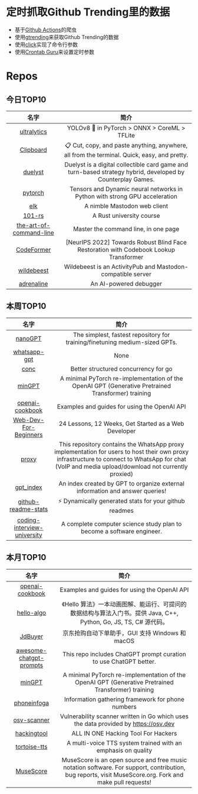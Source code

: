 # 定时抓取Github Trending里的数据
* 基于[Github Actions](https://docs.github.com/en/actions)的爬虫
* 使用[gtrending](https://github.com/hedythedev/gtrending)来获取Github Trending的数据
* 使用[click](https://github.com/pallets/click)实现了命令行参数
* 使用[Crontab Guru](https://crontab.guru/)来设置定时参数

# Repos
## 今日TOP10 
<!-- START OF DAILY_TOP10_REPOS -->
| 名字 | 简介 |
| :----: | :----: |
| [ultralytics](https://github.com/ultralytics/ultralytics) | YOLOv8 🚀 in PyTorch > ONNX > CoreML > TFLite |
| [Clipboard](https://github.com/Slackadays/Clipboard) | 📋 Cut, copy, and paste anything, anywhere, all from the terminal. Quick, easy, and pretty. |
| [duelyst](https://github.com/open-duelyst/duelyst) | Duelyst is a digital collectible card game and turn-based strategy hybrid, developed by Counterplay Games. |
| [pytorch](https://github.com/pytorch/pytorch) | Tensors and Dynamic neural networks in Python with strong GPU acceleration |
| [elk](https://github.com/elk-zone/elk) | A nimble Mastodon web client |
| [101-rs](https://github.com/tweedegolf/101-rs) | A Rust university course |
| [the-art-of-command-line](https://github.com/jlevy/the-art-of-command-line) | Master the command line, in one page |
| [CodeFormer](https://github.com/sczhou/CodeFormer) | [NeurIPS 2022] Towards Robust Blind Face Restoration with Codebook Lookup Transformer |
| [wildebeest](https://github.com/cloudflare/wildebeest) | Wildebeest is an ActivityPub and Mastodon-compatible server |
| [adrenaline](https://github.com/shobrook/adrenaline) | An AI-powered debugger |
<!-- END OF DAILY_TOP10_REPOS -->

## 本周TOP10
<!-- START OF WEEKLY_TOP10_REPOS -->
| 名字 | 简介 |
| :----: | :----: |
| [nanoGPT](https://github.com/karpathy/nanoGPT) | The simplest, fastest repository for training/finetuning medium-sized GPTs. |
| [whatsapp-gpt](https://github.com/danielgross/whatsapp-gpt) | None |
| [conc](https://github.com/sourcegraph/conc) | Better structured concurrency for go |
| [minGPT](https://github.com/karpathy/minGPT) | A minimal PyTorch re-implementation of the OpenAI GPT (Generative Pretrained Transformer) training |
| [openai-cookbook](https://github.com/openai/openai-cookbook) | Examples and guides for using the OpenAI API |
| [Web-Dev-For-Beginners](https://github.com/microsoft/Web-Dev-For-Beginners) | 24 Lessons, 12 Weeks, Get Started as a Web Developer |
| [proxy](https://github.com/WhatsApp/proxy) | This repository contains the WhatsApp proxy implementation for users to host their own proxy infrastructure to connect to WhatsApp for chat (VoIP and media upload/download not currently proxied) |
| [gpt_index](https://github.com/jerryjliu/gpt_index) | An index created by GPT to organize external information and answer queries! |
| [github-readme-stats](https://github.com/anuraghazra/github-readme-stats) | ⚡ Dynamically generated stats for your github readmes |
| [coding-interview-university](https://github.com/jwasham/coding-interview-university) | A complete computer science study plan to become a software engineer. |
<!-- END OF WEEKLY_TOP10_REPOS -->

## 本月TOP10
<!-- START OF MONTHLY_TOP10_REPOS -->
| 名字 | 简介 |
| :----: | :----: |
| [openai-cookbook](https://github.com/openai/openai-cookbook) | Examples and guides for using the OpenAI API |
| [hello-algo](https://github.com/krahets/hello-algo) | 《Hello 算法》一本动画图解、能运行、可提问的数据结构与算法入门书。提供 Java, C++, Python, Go, JS, TS, C# 源代码。 |
| [JdBuyer](https://github.com/zas023/JdBuyer) | 京东抢购自动下单助手，GUI 支持 Windows 和 macOS |
| [awesome-chatgpt-prompts](https://github.com/f/awesome-chatgpt-prompts) | This repo includes ChatGPT prompt curation to use ChatGPT better. |
| [minGPT](https://github.com/karpathy/minGPT) | A minimal PyTorch re-implementation of the OpenAI GPT (Generative Pretrained Transformer) training |
| [phoneinfoga](https://github.com/sundowndev/phoneinfoga) | Information gathering framework for phone numbers |
| [osv-scanner](https://github.com/google/osv-scanner) | Vulnerability scanner written in Go which uses the data provided by https://osv.dev |
| [hackingtool](https://github.com/Z4nzu/hackingtool) | ALL IN ONE Hacking Tool For Hackers |
| [tortoise-tts](https://github.com/neonbjb/tortoise-tts) | A multi-voice TTS system trained with an emphasis on quality |
| [MuseScore](https://github.com/musescore/MuseScore) | MuseScore is an open source and free music notation software. For support, contribution, bug reports, visit MuseScore.org. Fork and make pull requests! |
<!-- END OF MONTHLY_TOP10_REPOS -->
